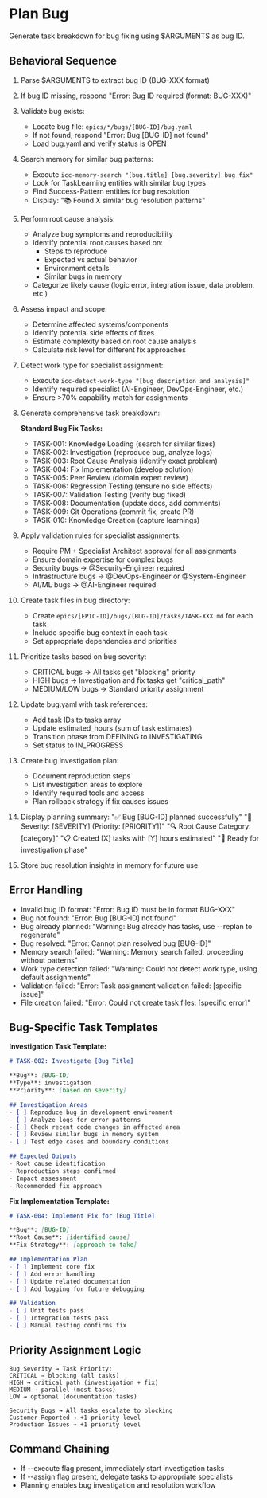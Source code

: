 # Plan Bug

Generate task breakdown for bug fixing using $ARGUMENTS as bug ID.

## Behavioral Sequence
1. Parse $ARGUMENTS to extract bug ID (BUG-XXX format)
2. If bug ID missing, respond "Error: Bug ID required (format: BUG-XXX)"
3. Validate bug exists:
   - Locate bug file: `epics/*/bugs/[BUG-ID]/bug.yaml`
   - If not found, respond "Error: Bug [BUG-ID] not found"
   - Load bug.yaml and verify status is OPEN
4. Search memory for similar bug patterns:
   - Execute `icc-memory-search "[bug.title] [bug.severity] bug fix"`
   - Look for TaskLearning entities with similar bug types
   - Find Success-Pattern entities for bug resolution
   - Display: "📚 Found X similar bug resolution patterns"
5. Perform root cause analysis:
   - Analyze bug symptoms and reproducibility
   - Identify potential root causes based on:
     * Steps to reproduce
     * Expected vs actual behavior
     * Environment details
     * Similar bugs in memory
   - Categorize likely cause (logic error, integration issue, data problem, etc.)
6. Assess impact and scope:
   - Determine affected systems/components
   - Identify potential side effects of fixes
   - Estimate complexity based on root cause analysis
   - Calculate risk level for different fix approaches
7. Detect work type for specialist assignment:
   - Execute `icc-detect-work-type "[bug description and analysis]"`
   - Identify required specialist (AI-Engineer, DevOps-Engineer, etc.)
   - Ensure >70% capability match for assignments
8. Generate comprehensive task breakdown:
   
   **Standard Bug Fix Tasks:**
   - TASK-001: Knowledge Loading (search for similar fixes)
   - TASK-002: Investigation (reproduce bug, analyze logs)
   - TASK-003: Root Cause Analysis (identify exact problem)
   - TASK-004: Fix Implementation (develop solution)
   - TASK-005: Peer Review (domain expert review)
   - TASK-006: Regression Testing (ensure no side effects)
   - TASK-007: Validation Testing (verify bug fixed)
   - TASK-008: Documentation (update docs, add comments)
   - TASK-009: Git Operations (commit fix, create PR)
   - TASK-010: Knowledge Creation (capture learnings)

9. Apply validation rules for specialist assignments:
   - Require PM + Specialist Architect approval for all assignments
   - Ensure domain expertise for complex bugs
   - Security bugs → @Security-Engineer required
   - Infrastructure bugs → @DevOps-Engineer or @System-Engineer
   - AI/ML bugs → @AI-Engineer required
10. Create task files in bug directory:
    - Create `epics/[EPIC-ID]/bugs/[BUG-ID]/tasks/TASK-XXX.md` for each task
    - Include specific bug context in each task
    - Set appropriate dependencies and priorities
11. Prioritize tasks based on bug severity:
    - CRITICAL bugs → All tasks get "blocking" priority
    - HIGH bugs → Investigation and fix tasks get "critical_path"
    - MEDIUM/LOW bugs → Standard priority assignment
12. Update bug.yaml with task references:
    - Add task IDs to tasks array
    - Update estimated_hours (sum of task estimates)
    - Transition phase from DEFINING to INVESTIGATING
    - Set status to IN_PROGRESS
13. Create bug investigation plan:
    - Document reproduction steps
    - List investigation areas to explore
    - Identify required tools and access
    - Plan rollback strategy if fix causes issues
14. Display planning summary:
    "✅ Bug [BUG-ID] planned successfully"
    "🐛 Severity: [SEVERITY] (Priority: [PRIORITY])"
    "🔍 Root Cause Category: [category]"
    "📋 Created [X] tasks with [Y] hours estimated"
    "🎯 Ready for investigation phase"
15. Store bug resolution insights in memory for future use

## Error Handling
- Invalid bug ID format: "Error: Bug ID must be in format BUG-XXX"
- Bug not found: "Error: Bug [BUG-ID] not found"
- Bug already planned: "Warning: Bug already has tasks, use --replan to regenerate"
- Bug resolved: "Error: Cannot plan resolved bug [BUG-ID]"
- Memory search failed: "Warning: Memory search failed, proceeding without patterns"
- Work type detection failed: "Warning: Could not detect work type, using default assignments"
- Validation failed: "Error: Task assignment validation failed: [specific issue]"
- File creation failed: "Error: Could not create task files: [specific error]"

## Bug-Specific Task Templates

**Investigation Task Template:**
```markdown
# TASK-002: Investigate [Bug Title]

**Bug**: [BUG-ID]
**Type**: investigation
**Priority**: [based on severity]

## Investigation Areas
- [ ] Reproduce bug in development environment
- [ ] Analyze logs for error patterns
- [ ] Check recent code changes in affected area
- [ ] Review similar bugs in memory system
- [ ] Test edge cases and boundary conditions

## Expected Outputs
- Root cause identification
- Reproduction steps confirmed
- Impact assessment
- Recommended fix approach
```

**Fix Implementation Template:**
```markdown
# TASK-004: Implement Fix for [Bug Title]

**Bug**: [BUG-ID]
**Root Cause**: [identified cause]
**Fix Strategy**: [approach to take]

## Implementation Plan
- [ ] Implement core fix
- [ ] Add error handling
- [ ] Update related documentation
- [ ] Add logging for future debugging

## Validation
- [ ] Unit tests pass
- [ ] Integration tests pass
- [ ] Manual testing confirms fix
```

## Priority Assignment Logic
```
Bug Severity → Task Priority:
CRITICAL → blocking (all tasks)
HIGH → critical_path (investigation + fix)
MEDIUM → parallel (most tasks)
LOW → optional (documentation tasks)

Security Bugs → All tasks escalate to blocking
Customer-Reported → +1 priority level
Production Issues → +1 priority level
```

## Command Chaining
- If --execute flag present, immediately start investigation tasks
- If --assign flag present, delegate tasks to appropriate specialists
- Planning enables bug investigation and resolution workflow